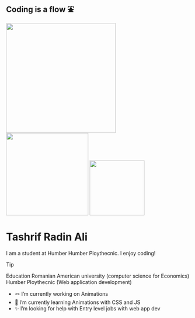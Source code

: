 ## Coding is a flow ⛲
<img src="https://t3.ftcdn.net/jpg/03/21/24/30/360_F_321243084_GstfWflk1eTLlzUdRZ5mjoP5IG1iCc8J.jpg" width="300"> <img src="https://www.lemosys.com/blog/wp-content/uploads/2022/05/nodejs.jpg" width="225"> <img src="https://encrypted-tbn0.gstatic.com/images?q=tbn:ANd9GcQA1uFsJtU3AiSYk-Di-pOSFO_EiwEvidll3Q&s" width="150">

# Tashrif Radin Ali
I am a student at Humber Humber Ploythecnic. I enjoy coding!
>[!tip]
>Education 
> Romanian American university (computer science for Economics)  
> Humber Ploythecnic (Web application development)


- 🪢 I’m currently working on Animations
- 📝 I’m currently learning Animations with CSS and JS
- ✨ I’m looking for help with Entry level jobs with web app dev

  
